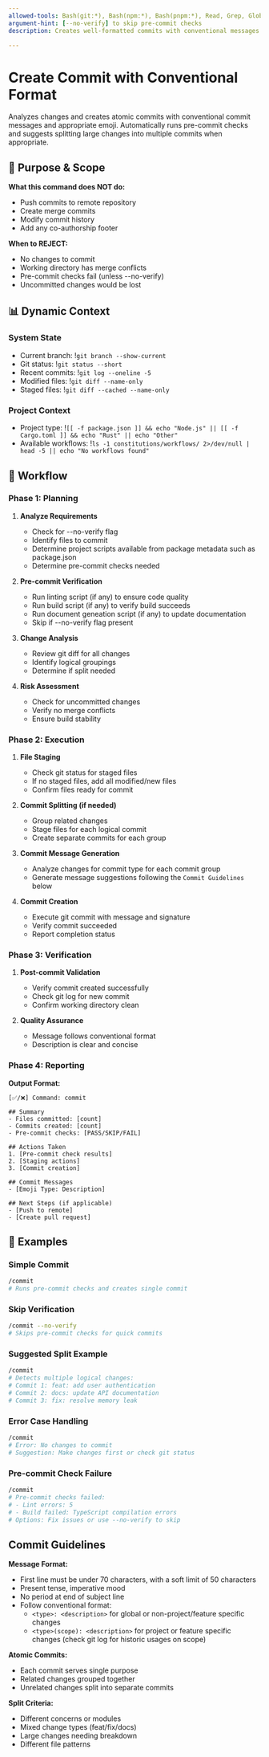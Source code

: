 ```yaml
---
allowed-tools: Bash(git:*), Bash(npm:*), Bash(pnpm:*), Read, Grep, Glob
argument-hint: [--no-verify] to skip pre-commit checks
description: Creates well-formatted commits with conventional messages and emoji

---
```


# Create Commit with Conventional Format

Analyzes changes and creates atomic commits with conventional commit messages and appropriate emoji. Automatically runs pre-commit checks and suggests splitting large changes into multiple commits when appropriate.

## 🎯 Purpose & Scope

**What this command does NOT do:**

- Push commits to remote repository
- Create merge commits
- Modify commit history
- Add any co-authorship footer

**When to REJECT:**

- No changes to commit
- Working directory has merge conflicts
- Pre-commit checks fail (unless --no-verify)
- Uncommitted changes would be lost

## 📊 Dynamic Context

### System State

- Current branch: !`git branch --show-current`
- Git status: !`git status --short`
- Recent commits: !`git log --oneline -5`
- Modified files: !`git diff --name-only`
- Staged files: !`git diff --cached --name-only`

### Project Context

- Project type: !`[[ -f package.json ]] && echo "Node.js" || [[ -f Cargo.toml ]] && echo "Rust" || echo "Other"`
- Available workflows: !`ls -1 constitutions/workflows/ 2>/dev/null | head -5 || echo "No workflows found"`

## 🔄 Workflow

### Phase 1: Planning

1. **Analyze Requirements**
   - Check for --no-verify flag
   - Identify files to commit
   - Determine project scripts available from package metadata such as package.json
   - Determine pre-commit checks needed

2. **Pre-commit Verification**
   - Run linting script (if any) to ensure code quality
   - Run build script (if any) to verify build succeeds
   - Run document geneation script (if any) to update documentation
   - Skip if --no-verify flag present

3. **Change Analysis**
   - Review git diff for all changes
   - Identify logical groupings
   - Determine if split needed

4. **Risk Assessment**
   - Check for uncommitted changes
   - Verify no merge conflicts
   - Ensure build stability

### Phase 2: Execution

1. **File Staging**
   - Check git status for staged files
   - If no staged files, add all modified/new files
   - Confirm files ready for commit

2. **Commit Splitting (if needed)**
   - Group related changes
   - Stage files for each logical commit
   - Create separate commits for each group

3. **Commit Message Generation**
   - Analyze changes for commit type for each commit group
   - Generate message suggestions following the `Commit Guidelines` below

4. **Commit Creation**
   - Execute git commit with message and signature
   - Verify commit succeeded
   - Report completion status

### Phase 3: Verification

1. **Post-commit Validation**
   - Verify commit created successfully
   - Check git log for new commit
   - Confirm working directory clean

2. **Quality Assurance**
   - Message follows conventional format
   - Description is clear and concise

### Phase 4: Reporting

**Output Format:**

```text
[✅/❌] Command: commit

## Summary
- Files committed: [count]
- Commits created: [count]
- Pre-commit checks: [PASS/SKIP/FAIL]

## Actions Taken
1. [Pre-commit check results]
2. [Staging actions]
3. [Commit creation]

## Commit Messages
- [Emoji Type: Description]

## Next Steps (if applicable)
- [Push to remote]
- [Create pull request]
```

## 📝 Examples

### Simple Commit

```bash
/commit
# Runs pre-commit checks and creates single commit
```

### Skip Verification

```bash
/commit --no-verify
# Skips pre-commit checks for quick commits
```

### Suggested Split Example

```bash
/commit
# Detects multiple logical changes:
# Commit 1: feat: add user authentication
# Commit 2: docs: update API documentation
# Commit 3: fix: resolve memory leak
```

### Error Case Handling

```bash
/commit
# Error: No changes to commit
# Suggestion: Make changes first or check git status
```

### Pre-commit Check Failure

```bash
/commit
# Pre-commit checks failed:
# - Lint errors: 5
# - Build failed: TypeScript compilation errors
# Options: Fix issues or use --no-verify to skip
```

## Commit Guidelines

**Message Format:**

- First line must be under 70 characters, with a soft limit of 50 characters
- Present tense, imperative mood
- No period at end of subject line
- Follow conventional format:
  - `<type>: <description>` for global or non-project/feature specific changes
  - `<type>(scope): <description>` for project or feature specific changes (check git log for historic usages on scope)

**Atomic Commits:**

- Each commit serves single purpose
- Related changes grouped together
- Unrelated changes split into separate commits

**Split Criteria:**

- Different concerns or modules
- Mixed change types (feat/fix/docs)
- Large changes needing breakdown
- Different file patterns
